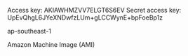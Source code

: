 Access key: AKIAWHMZVV7ELGT6S6EV
Secret access key: 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

ap-southeast-1

Amazon Machine Image (AMI)